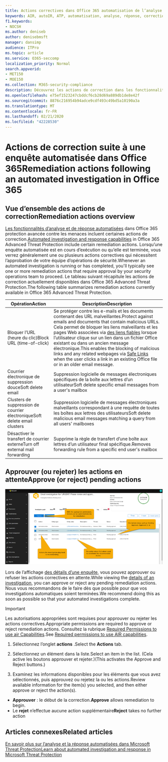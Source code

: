 ```yaml
---
title: Actions correctives dans Office 365 automatisation de l’analyse et de la réponse
keywords: AIR, autoIR, ATP, automatisation, analyse, réponse, correction, menaces, avancé, menace, protection
f1.keywords:
- NOCSH
ms.author: deniseb
author: denisebmsft
manager: dansimp
audience: ITPro
ms.topic: article
ms.service: O365-seccomp
localization_priority: Normal
search.appverid:
- MET150
- MOE150
ms.collection: M365-security-compliance
description: Découvrez les actions de correction dans les fonctionnalités d’analyse et de réponse automatisées dans Office 365 Advanced Threat Protection Plan 2.
ms.openlocfilehash: e75ef1523247cbddcf6cb28d69a889db1de8e42f
ms.sourcegitcommit: 8876c216954b94adce9cdf493c49bd5a10190a3a
ms.translationtype: MT
ms.contentlocale: fr-FR
ms.lasthandoff: 02/21/2020
ms.locfileid: "42228530"
---
```

# <a name="remediation-actions-following-an-automated-investigation-in-office-365"></a><span data-ttu-id="95047-104">Actions de correction suite à une enquête automatisée dans Office 365</span><span class="sxs-lookup"><span data-stu-id="95047-104">Remediation actions following an automated investigation in Office 365</span></span>

## <a name="remediation-actions-overview"></a><span data-ttu-id="95047-105">Vue d’ensemble des actions de correction</span><span class="sxs-lookup"><span data-stu-id="95047-105">Remediation actions overview</span></span>

<span data-ttu-id="95047-106">[Les fonctionnalités d’analyse et de réponse automatisées](https://docs.microsoft.com/microsoft-365/security/office-365-security/office-365-air) dans Office 365 protection avancée contre les menaces incluent certaines actions de correction.</span><span class="sxs-lookup"><span data-stu-id="95047-106">[Automated investigation and response capabilities](https://docs.microsoft.com/microsoft-365/security/office-365-security/office-365-air) in Office 365 Advanced Threat Protection include certain remediation actions.</span></span> <span data-ttu-id="95047-107">Lorsqu’une enquête automatisée est en cours d’exécution ou qu’elle est terminée, vous verrez généralement une ou plusieurs actions correctives qui nécessitent l’approbation de votre équipe d’opérations de sécurité.</span><span class="sxs-lookup"><span data-stu-id="95047-107">Whenever an automated investigation is running or has completed, you'll typically see one or more remediation actions that require approval by your security operations team to proceed.</span></span> <span data-ttu-id="95047-108">Le tableau suivant récapitule les actions de correction actuellement disponibles dans Office 365 Advanced Threat Protection.</span><span class="sxs-lookup"><span data-stu-id="95047-108">The following table summarizes remediation actions currently available in Office 365 Advanced Threat Protection.</span></span> 

|<span data-ttu-id="95047-109">Opération</span><span class="sxs-lookup"><span data-stu-id="95047-109">Action</span></span> | <span data-ttu-id="95047-110">Description</span><span class="sxs-lookup"><span data-stu-id="95047-110">Description</span></span> |
|-----|-----|
|<span data-ttu-id="95047-111">Bloquer l’URL (heure du clic)</span><span class="sxs-lookup"><span data-stu-id="95047-111">Block URL (time-of-click)</span></span> |<span data-ttu-id="95047-112">Se protéger contre les e-mails et les documents contenant des URL malveillantes.</span><span class="sxs-lookup"><span data-stu-id="95047-112">Protect against emails and documents that contain malicious URLs.</span></span> <span data-ttu-id="95047-113">Cela permet de bloquer les liens malveillants et les pages Web associées via [des liens fiables](https://docs.microsoft.com/microsoft-365/security/office-365-security/atp-safe-links) lorsque l’utilisateur clique sur un lien dans un fichier Office existant ou dans un ancien message électronique.</span><span class="sxs-lookup"><span data-stu-id="95047-113">This enables the blocking of malicious links and any related webpages via [Safe Links](https://docs.microsoft.com/microsoft-365/security/office-365-security/atp-safe-links) when the user clicks a link in an existing Office file or in an older email message.</span></span> |
|<span data-ttu-id="95047-114">Courrier électronique de suppression douce</span><span class="sxs-lookup"><span data-stu-id="95047-114">Soft delete email</span></span>  |<span data-ttu-id="95047-115">Suppression logicielle de messages électroniques spécifiques de la boîte aux lettres d’un utilisateur</span><span class="sxs-lookup"><span data-stu-id="95047-115">Soft delete specific email messages from a user's mailbox</span></span>|
|<span data-ttu-id="95047-116">Clusters de suppression de courrier électronique</span><span class="sxs-lookup"><span data-stu-id="95047-116">Soft delete email clusters</span></span>  |<span data-ttu-id="95047-117">Suppression logicielle de messages électroniques malveillants correspondant à une requête de toutes les boîtes aux lettres des utilisateurs</span><span class="sxs-lookup"><span data-stu-id="95047-117">Soft delete malicious email messages matching a query from all users' mailboxes</span></span>|
|<span data-ttu-id="95047-118">Désactiver le transfert de courrier externe</span><span class="sxs-lookup"><span data-stu-id="95047-118">Turn off external mail forwarding</span></span> |<span data-ttu-id="95047-119">Supprime la règle de transfert d’une boîte aux lettres d’un utilisateur final spécifique.</span><span class="sxs-lookup"><span data-stu-id="95047-119">Removes forwarding rule from a specific end user's mailbox</span></span>|

## <a name="approve-or-reject-pending-actions"></a><span data-ttu-id="95047-120">Approuver (ou rejeter) les actions en attente</span><span class="sxs-lookup"><span data-stu-id="95047-120">Approve (or reject) pending actions</span></span>

![Page action de l’enquête par avion](../../media/air-investigationactionspage.png)

<span data-ttu-id="95047-122">Lors de l’affichage [des détails d’une enquête](air-view-investigation-results.md), vous pouvez approuver ou refuser les actions correctives en attente.</span><span class="sxs-lookup"><span data-stu-id="95047-122">While viewing the [details of an investigation](air-view-investigation-results.md), you can approve or reject any pending remediation actions.</span></span> <span data-ttu-id="95047-123">Nous vous recommandons de le faire dès que possible pour que vos investigations automatiques soient terminées.</span><span class="sxs-lookup"><span data-stu-id="95047-123">We recommend doing this as soon as possible so that your automated investigations complete.</span></span>

> [!IMPORTANT]
> <span data-ttu-id="95047-124">Les autorisations appropriées sont requises pour approuver ou rejeter les actions correctives.</span><span class="sxs-lookup"><span data-stu-id="95047-124">Appropriate permissions are required to approve or reject remediation actions.</span></span> <span data-ttu-id="95047-125">Consultez la rubrique [Required Permissions to use air Capabilities](office-365-air.md#required-permissions-to-use-air-capabilities).</span><span class="sxs-lookup"><span data-stu-id="95047-125">See [Required permissions to use AIR capabilities](office-365-air.md#required-permissions-to-use-air-capabilities).</span></span>

1. <span data-ttu-id="95047-126">Sélectionnez l’onglet **actions** .</span><span class="sxs-lookup"><span data-stu-id="95047-126">Select the **Actions** tab.</span></span>

2. <span data-ttu-id="95047-127">Sélectionnez un élément dans la liste.</span><span class="sxs-lookup"><span data-stu-id="95047-127">Select an item in the list.</span></span> <span data-ttu-id="95047-128">(Cela active les boutons approuver et rejeter.)</span><span class="sxs-lookup"><span data-stu-id="95047-128">(This activates the Approve and Reject buttons.)</span></span>

3. <span data-ttu-id="95047-129">Examinez les informations disponibles pour les éléments que vous avez sélectionnés, puis approuvez ou rejetez la ou les actions.</span><span class="sxs-lookup"><span data-stu-id="95047-129">Review available information for the item(s) you selected, and then either approve or reject the action(s).</span></span> 
 - <span data-ttu-id="95047-130">**Approuver** : le début de la correction.</span><span class="sxs-lookup"><span data-stu-id="95047-130">**Approve** allows remediation to begin.</span></span>
 - <span data-ttu-id="95047-131">Le **rejet** n’effectue aucune action supplémentaire</span><span class="sxs-lookup"><span data-stu-id="95047-131">**Reject** takes no further action</span></span>

## <a name="related-articles"></a><span data-ttu-id="95047-132">Articles connexes</span><span class="sxs-lookup"><span data-stu-id="95047-132">Related articles</span></span>

[<span data-ttu-id="95047-133">En savoir plus sur l’analyse et la réponse automatisées dans Microsoft Threat Protection</span><span class="sxs-lookup"><span data-stu-id="95047-133">Learn about automated investigation and response in Microsoft Threat Protection</span></span>](https://docs.microsoft.com/microsoft-365/security/mtp/mtp-autoir)